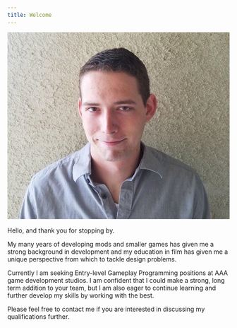 ```yaml
---
title: Welcome
---
```


![ProfilePicture](/assets/img/profilepic.jpg)

Hello, and thank you for stopping by.

My many years of developing mods and smaller games has given me a strong background in development and my education in film has given me a unique perspective from which to tackle design problems.

Currently I am seeking Entry-level Gameplay Programming positions at AAA game development studios. I am confident that I could make a strong, long term addition to your team, but I am also eager to continue learning and further develop my skills by working with the best.

Please feel free to contact me if you are interested in discussing my qualifications further.
